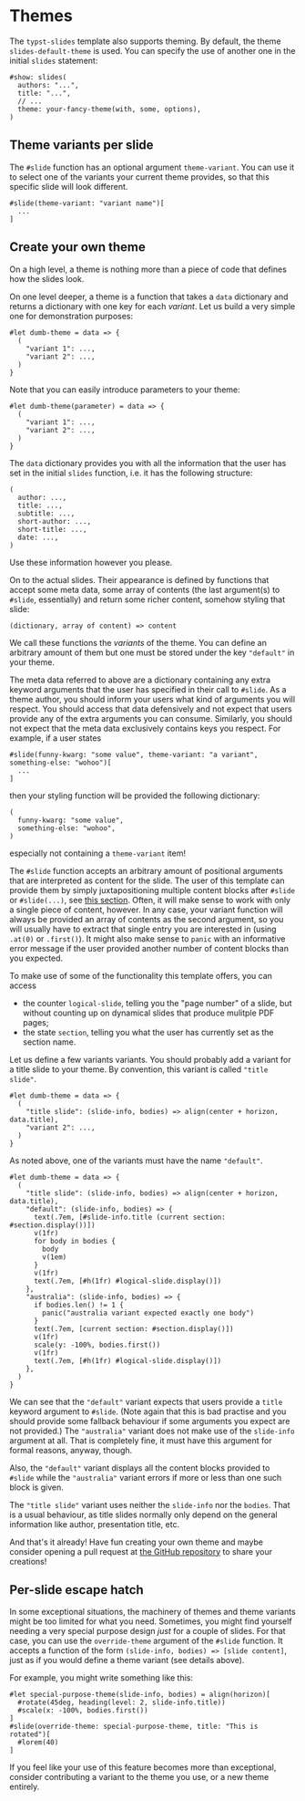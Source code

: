 # Themes
The `typst-slides` template also supports theming.
By default, the theme `slides-default-theme` is used.
You can specify the use of another one in the initial `slides` statement:
```typ
#show: slides(
  authors: "...",
  title: "...",
  // ...
  theme: your-fancy-theme(with, some, options),
)
```

## Theme variants per slide
The `#slide` function has an optional argument `theme-variant`.
You can use it to select one of the variants your current theme provides, so
that this specific slide will look different.
```typ
#slide(theme-variant: "variant name")[
  ...
]
```

## Create your own theme
On a high level, a theme is nothing more than a piece of code that defines how
the slides look.

On one level deeper, a theme is a function that takes a `data` dictionary and
returns a dictionary with one key for each _variant_.
Let us build a very simple one for demonstration purposes:
```typ
#let dumb-theme = data => {
  (
    "variant 1": ...,
    "variant 2": ...,
  )
}
```
Note that you can easily introduce parameters to your theme:
```typ
#let dumb-theme(parameter) = data => {
  (
    "variant 1": ...,
    "variant 2": ...,
  )
}
```

The `data` dictionary provides you with all the information that the user has
set in the initial `slides` function, i.e. it has the following structure:
```typ
(
  author: ...,
  title: ...,
  subtitle: ...,
  short-author: ...,
  short-title: ...,
  date: ...,
)
```
Use these information however you please.

On to the actual slides.
Their appearance is defined by functions that accept some meta data, some
array of contents (the last argument(s) to `#slide`, essentially) and return
some richer content, somehow styling that slide:
```typ
(dictionary, array of content) => content
```
We call these functions the _variants_ of the theme.
You can define an arbitrary amount of them but one must be stored under the key
`"default"` in your theme.

The meta data referred to above are a dictionary containing any extra keyword
arguments that the user has specified in their call to `#slide`.
As a theme author, you should inform your users what kind of arguments you will
respect.
You should access that data defensively and not expect that users provide any
of the extra arguments you can consume.
Similarly, you should not expect that the meta data exclusively contains keys
you respect.
For example, if a user states
```typ
#slide(funny-kwarg: "some value", theme-variant: "a variant", something-else: "wohoo")[
  ...
]
```
then your styling function will be provided the following dictionary:
```typ
(
  funny-kwarg: "some value",
  something-else: "wohoo",
)
```
especially not containing a `theme-variant` item!

The `#slide` function accepts an arbitrary amount of positional arguments that
are interpreted as content for the slide.
The user of this template can provide them by simply juxtapositioning multiple
content blocks after `#slide` or `#slide(...)`, see
[this section](./slide.html#slides-with-multiple-content-bodies).
Often, it will make sense to work with only a single piece of content,
however.
In any case, your variant function will always be provided an array of contents
as the second argument, so you will usually have to extract that single entry
you are interested in (using `.at(0)` or `.first()`).
It might also make sense to `panic` with an informative error message if the user
provided another number of content blocks than you expected.


To make use of some of the functionality this template offers, you can access
- the counter `logical-slide`, telling you the "page number" of a slide, but
  without counting up on dynamical slides that produce mulitple PDF pages;
- the state `section`, telling you what the user has currently set as the
  section name.

Let us define a few variants variants.
You should probably add a variant for a title slide to your theme.
By convention, this variant is called `"title slide"`.
```typ
#let dumb-theme = data => {
  (
    "title slide": (slide-info, bodies) => align(center + horizon, data.title),
    "variant 2": ...,
  )
}
```
As noted above, one of the variants must have the name `"default"`.

```typ
#let dumb-theme = data => {
  (
    "title slide": (slide-info, bodies) => align(center + horizon, data.title),
    "default": (slide-info, bodies) => {
      text(.7em, [#slide-info.title (current section: #section.display())])
      v(1fr)
      for body in bodies {
        body
        v(1em)
      }
      v(1fr)
      text(.7em, [#h(1fr) #logical-slide.display()])
    },
    "australia": (slide-info, bodies) => {
      if bodies.len() != 1 {
        panic("australia variant expected exactly one body")
      }
      text(.7em, [current section: #section.display()])
      v(1fr)
      scale(y: -100%, bodies.first())
      v(1fr)
      text(.7em, [#h(1fr) #logical-slide.display()])
    },
  )
}
```
We can see that the `"default"` variant expects that users provide a `title`
keyword argument to `#slide`.
(Note again that this is bad practise and you should provide some fallback
behaviour if some arguments you expect are not provided.)
The `"australia"` variant does not make use of the `slide-info` argument at all.
That is completely fine, it must have this argument for formal reasons, anyway,
though.

Also, the `"default"` variant displays all the content blocks provided to `#slide`
while the `"australia"` variant errors if more or less than one such block is
given.

The `"title slide"` variant uses neither the `slide-info` nor the `bodies`.
That is a usual behaviour, as title slides normally only depend on the general
information like author, presentation title, etc.

And that's it already!
Have fun creating your own theme and maybe consider opening a pull request
at [the GitHub repository](https://github.com/andreasKroepelin/typst-slides)
to share your creations!

## Per-slide escape hatch
In some exceptional situations, the machinery of themes and theme variants might
be too limited for what you need.
Sometimes, you might find yourself needing a very special purpose design _just_
for a couple of slides.
For that case, you can use the `override-theme` argument of the `#slide` function.
It accepts a function of the form `(slide-info, bodies) => [slide content]`, just
as if you would define a theme variant (see details above).

For example, you might write something like this:
```typ
#let special-purpose-theme(slide-info, bodies) = align(horizon)[
  #rotate(45deg, heading(level: 2, slide-info.title))
  #scale(x: -100%, bodies.first())
]
#slide(override-theme: special-purpose-theme, title: "This is rotated")[
  #lorem(40)
]
```

If you feel like your use of this feature becomes more than exceptional, consider
contributing a variant to the theme you use, or a new theme entirely.